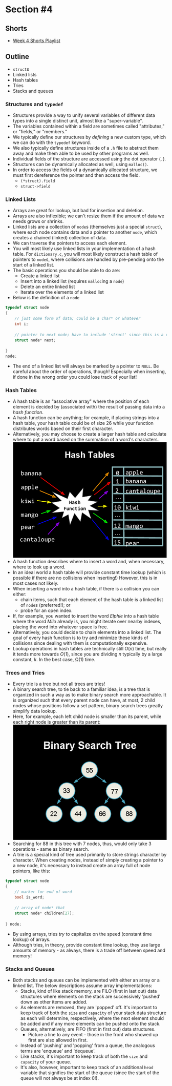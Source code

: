 # Section #4

## Shorts

- [Week 4 Shorts Playlist](https://www.youtube.com/playlist?list=PLhQjrBD2T382J67971BI3E-2tuyMedGb_)

## Outline

- `struct`s
- Linked lists
- Hash tables
- Tries  
- Stacks and queues

### Structures and `typedef`

- Structures provide a way to unify several variables of different data types into a single distinct unit, almost like a "super-variable".
- The variables contained within a field are sometimes called "attributes," or "fields," or "members."
- We typically define our structures by _defining_ a new custom type, which we can do with the `typedef` keyword.
- We also typically define structures inside of a `.h` file to abstract them away and make them able to be used by other programs as well.
- Individual fields of the structure are accessed using the dot operator (`.`).
- Structures can be dynamically allocated as well, using `malloc()`.
- In order to access the fields of a dynamically allocated structure, we must first dereference the pointer and then access the field.
    - `(*struct).field`
    - `struct->field`

### Linked Lists

- Arrays are great for lookup, but bad for insertion and deletion.
- Arrays are also inflexible; we can't resize them if the amount of data we needs grows or shrinks.
- Linked lists are a collection of `node`s (themselves just a special `struct`), where each node contains data and a pointer to another `node`, which creates a chained (linked) collection of data.
- We can traverse the pointers to access each element.
- You will most likely use linked lists in your implementation of a hash table. For `dictionary.c`, you will most likely construct a hash table of pointers to `node`s, where collisions are handled by pre-pending onto the start of
a linked list.
- The basic operations you should be able to do are:
    - Create a linked list
    - Insert into a linked list (requires `malloc`ing a `node`)
    - Delete an entire linked list
    - Iterate over the elements of a linked list
- Below is the definition of a `node`
```c
typedef struct node
{
    // just some form of data; could be a char* or whatever
    int i;

    // pointer to next node; have to include 'struct' since this is a recursive definition
    struct node* next;

}
node;
```
- The end of a linked list will always be marked by a pointer to `NULL`.
Be careful about the order of operations, though! Especially when inserting, if done in the wrong order you could lose track of your list!

### Hash Tables

- A hash table is an "associative array" where the position of each element is decided by (associated with) the result of passing data into a _hash function_.
- A hash function can be anything; for example, if placing strings into a hash table, your hash table could be of size 26 while your function distributes words based on their first character.
- Alternatively, you may choose to create a larger hash table and calculate where to put a word based on the summation of a word's characters.
![Hash Table](./hashtable.jpg)
- A hash function describes where to insert a word and, when necessary, where to look up a word.
- In an ideal world a hash table will provide constant time lookup (which is possible if there are no collisions when inserting!) However, this is in most cases not likely.
- When inserting a word into a hash table, if there is a collision you can either:
    - chain items, such that each element of the hash table is a linked list of `node`s (preferred!); or
    - probe for an open index.
- If, for example, you wanted to insert the word *Elphie* into a hash table where the word *Milo* already is, you might iterate over nearby indexes, placing the word into whatever space is free.
- Alternatively, you could decide to chain elements into a linked list. The goal of every hash function is to try and minimize these kinds of collisions since dealing with them is computationally expensive.
- Lookup operations in hash tables are technically still _O_(_n_) time, but really it tends more towards _O_(_1_), since you are dividing _n_ typically by a large constant, _k_. In the best case, Ω(1) time.

### Trees and Tries

- Every trie is a tree but not all trees are tries!
- A binary search tree, to tie back to a familiar idea, is a tree that is organized in such a way as to make binary search more approachable. It is organized such that every parent node can have, at most, 2 child nodes whose positions follow a set pattern, binary search trees greatly simplify data lookup.
- Here, for example, each left child node is smaller than its parent, while each right node is greater than its parent:
![Binary Tree](./BinaryTree.jpg)
- Searching for 88 in this tree with 7 nodes, thus, would only take 3 operations - same as binary search.
- A trie is a special kind of tree used primarily to store strings character by character. When creating nodes, instead of simply creating a pointer to a new node, it's necessary to instead create an array full of node pointers, like this:
```c
typedef struct node
{
    // marker for end of word
    bool is_word;

    // array of node* that
    struct node* children[27];

} node;
```
- By using arrays, tries _try_ to capitalize on the speed (constant time lookup) of arrays.
- Although tries, in theory, provide constant time lookup, they use large amounts of memory - as always, there is a trade off between speed and memory!

### Stacks and Queues

- Both stacks and queues can be implemented with either an array or a linked list. The below descriptions assume array implementations:
    - Stacks, kind of like stack memory, are FILO (first in last out) data structures where elements on the stack are successively 'pushed' down as other items are added.
    - As elements are removed, they are 'popped' off. It's important to keep track of both the `size` and `capacity` of your stack data structure as each will determine, respectively, where the next element should be added and if any more elements can be pushed onto the stack.
    - Queues, alternatively, are FIFO (first in first out) data structures.
        - Picture a line to any event - those in the front who showed up first are also allowed in first.
    - Instead of 'pushing' and 'popping' from a queue, the analogous terms are 'enqueue' and 'dequeue'.
    - Like stacks, it's important to keep track of both the `size` and `capacity` of your queue.
    - It's also, however, important to keep track of an additional `head` variable that signifies the start of the queue (since the start of the queue will not always be at index 0!).
